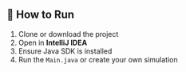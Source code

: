 ## 🧪 How to Run

1. Clone or download the project
2. Open in **IntelliJ IDEA**
3. Ensure Java SDK is installed
4. Run the `Main.java` or create your own simulation
